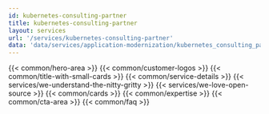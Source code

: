 ```yaml
---
id: kubernetes-consulting-partner
title: kubernetes-consulting-partner
layout: services
url: '/services/kubernetes-consulting-partner'
data: 'data/services/application-modernization/kubernetes_consulting_partner.json'
---
```


{{< common/hero-area >}}
{{< common/customer-logos >}}
{{< common/title-with-small-cards >}}
{{< common/service-details >}}
{{< services/we-understand-the-nitty-gritty >}}
{{< services/we-love-open-source >}}
{{< common/cards >}}
{{< common/expertise >}}
{{< common/cta-area >}}
{{< common/faq >}}

